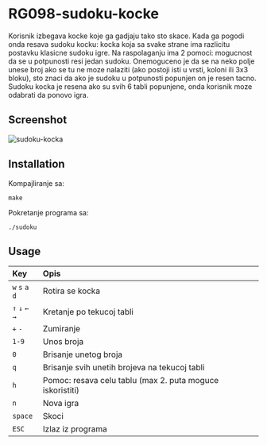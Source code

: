 # RG098-sudoku-kocke
Korisnik izbegava kocke koje ga gadjaju tako sto skace. Kada ga pogodi onda resava sudoku kocku: kocka koja sa svake strane ima razlicitu postavku klasicne sudoku igre.
Na raspolaganju ima 2 pomoci: mogucnost da se u potpunosti resi jedan sudoku.
Onemoguceno je da se na neko polje unese broj ako se tu ne moze nalaziti (ako postoji isti u vrsti, koloni ili 3x3 bloku), sto znaci da ako je sudoku u potpunosti popunjen on je resen tacno.
Sudoku kocka je resena ako su svih 6 tabli popunjene, onda korisnik moze odabrati da ponovo igra.

## Screenshot

![sudoku-kocka](https://raw.githubusercontent.com/MATF-RG17/RG098-sudoku-kocke/master/Screenshots/2017-12-30.png)

## Installation

Kompajliranje sa:

`make`

Pokretanje programa sa:

`./sudoku`

## Usage

| **Key** | **Opis** |
| :---  | :--- |
| `w` `s` `a` `d` | Rotira se kocka |
| `↑` `↓` `←` `→`   | Kretanje po tekucoj tabli  |
| `+` `-` | Zumiranje |
| `1-9` | Unos broja |
| `0` | Brisanje unetog broja |
| `q` | Brisanje svih unetih brojeva na tekucoj tabli |
| `h` | Pomoc: resava celu tablu (max 2. puta moguce iskoristiti) |
| `n`  | Nova igra  |
| `space`  | Skoci |
| `ESC` | Izlaz iz programa |
